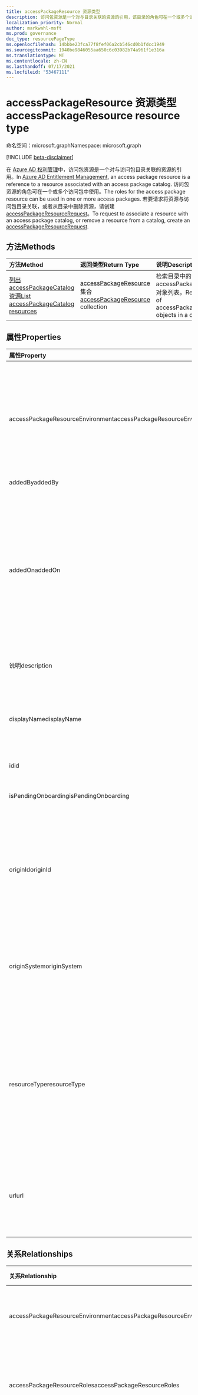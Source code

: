 ```yaml
---
title: accessPackageResource 资源类型
description: 访问包资源是一个对与目录关联的资源的引用，该目录的角色可在一个或多个访问包中使用。
localization_priority: Normal
author: markwahl-msft
ms.prod: governance
doc_type: resourcePageType
ms.openlocfilehash: 14bbbe23fca77f8fef06a2cb546cd0b1fdcc1949
ms.sourcegitcommit: 1940be9846055aa650c6c03982b74a961f1e316a
ms.translationtype: MT
ms.contentlocale: zh-CN
ms.lasthandoff: 07/17/2021
ms.locfileid: "53467111"
---
```

# <a name="accesspackageresource-resource-type"></a><span data-ttu-id="7f07b-103">accessPackageResource 资源类型</span><span class="sxs-lookup"><span data-stu-id="7f07b-103">accessPackageResource resource type</span></span>

<span data-ttu-id="7f07b-104">命名空间：microsoft.graph</span><span class="sxs-lookup"><span data-stu-id="7f07b-104">Namespace: microsoft.graph</span></span>

[!INCLUDE [beta-disclaimer](../../includes/beta-disclaimer.md)]

<span data-ttu-id="7f07b-105">在 [Azure AD 权利管理](entitlementmanagement-root.md)中，访问包资源是一个对与访问包目录关联的资源的引用。</span><span class="sxs-lookup"><span data-stu-id="7f07b-105">In [Azure AD Entitlement Management](entitlementmanagement-root.md), an access package resource is a reference to a resource associated with an access package catalog.</span></span> <span data-ttu-id="7f07b-106">访问包资源的角色可在一个或多个访问包中使用。</span><span class="sxs-lookup"><span data-stu-id="7f07b-106">The roles for the access package resource can be used in one or more access packages.</span></span>  <span data-ttu-id="7f07b-107">若要请求将资源与访问包目录关联，或者从目录中删除资源，请创建 [accessPackageResourceRequest](accesspackageresourcerequest.md)。</span><span class="sxs-lookup"><span data-stu-id="7f07b-107">To request to associate a resource with an access package catalog, or remove a resource from a catalog, create an [accessPackageResourceRequest](accesspackageresourcerequest.md).</span></span>

## <a name="methods"></a><span data-ttu-id="7f07b-108">方法</span><span class="sxs-lookup"><span data-stu-id="7f07b-108">Methods</span></span>

| <span data-ttu-id="7f07b-109">方法</span><span class="sxs-lookup"><span data-stu-id="7f07b-109">Method</span></span>       | <span data-ttu-id="7f07b-110">返回类型</span><span class="sxs-lookup"><span data-stu-id="7f07b-110">Return Type</span></span> | <span data-ttu-id="7f07b-111">说明</span><span class="sxs-lookup"><span data-stu-id="7f07b-111">Description</span></span> |
|:-------------|:------------|:------------|
| [<span data-ttu-id="7f07b-112">列出 accessPackageCatalog 资源</span><span class="sxs-lookup"><span data-stu-id="7f07b-112">List accessPackageCatalog resources</span></span>](../api/accesspackagecatalog-list-accesspackageresources.md) | <span data-ttu-id="7f07b-113">[accessPackageResource](accesspackageresource.md) 集合</span><span class="sxs-lookup"><span data-stu-id="7f07b-113">[accessPackageResource](accesspackageresource.md) collection</span></span> | <span data-ttu-id="7f07b-114">检索目录中的 accessPackageResource 对象列表。</span><span class="sxs-lookup"><span data-stu-id="7f07b-114">Retrieve a list of accessPackageResource objects in a catalog.</span></span> |

## <a name="properties"></a><span data-ttu-id="7f07b-115">属性</span><span class="sxs-lookup"><span data-stu-id="7f07b-115">Properties</span></span>

| <span data-ttu-id="7f07b-116">属性</span><span class="sxs-lookup"><span data-stu-id="7f07b-116">Property</span></span>     | <span data-ttu-id="7f07b-117">类型</span><span class="sxs-lookup"><span data-stu-id="7f07b-117">Type</span></span>        | <span data-ttu-id="7f07b-118">说明</span><span class="sxs-lookup"><span data-stu-id="7f07b-118">Description</span></span> |
|:-------------|:------------|:------------|
|<span data-ttu-id="7f07b-119">accessPackageResourceEnvironment</span><span class="sxs-lookup"><span data-stu-id="7f07b-119">accessPackageResourceEnvironment</span></span>|[<span data-ttu-id="7f07b-120">accessPackageResourceEnvironment</span><span class="sxs-lookup"><span data-stu-id="7f07b-120">accessPackageResourceEnvironment</span></span>](../resources/accesspackageresourceenvironment.md)|<span data-ttu-id="7f07b-121">包含资源的环境信息。</span><span class="sxs-lookup"><span data-stu-id="7f07b-121">Contains the environment information for the resource.</span></span> <span data-ttu-id="7f07b-122">这可以使用批注或环境的 `@odata.bind` *originId 进行设置*。</span><span class="sxs-lookup"><span data-stu-id="7f07b-122">This can be set using either the `@odata.bind` annotation or the environment's *originId*.</span></span>|
|<span data-ttu-id="7f07b-123">addedBy</span><span class="sxs-lookup"><span data-stu-id="7f07b-123">addedBy</span></span>|<span data-ttu-id="7f07b-124">String</span><span class="sxs-lookup"><span data-stu-id="7f07b-124">String</span></span>|<span data-ttu-id="7f07b-125">只读。</span><span class="sxs-lookup"><span data-stu-id="7f07b-125">Read-only.</span></span>|
|<span data-ttu-id="7f07b-126">addedOn</span><span class="sxs-lookup"><span data-stu-id="7f07b-126">addedOn</span></span>|<span data-ttu-id="7f07b-127">DateTimeOffset</span><span class="sxs-lookup"><span data-stu-id="7f07b-127">DateTimeOffset</span></span>|<span data-ttu-id="7f07b-128">时间戳类型表示采用 ISO 8601 格式的日期和时间信息，始终采用 UTC 时区。</span><span class="sxs-lookup"><span data-stu-id="7f07b-128">The Timestamp type represents date and time information using ISO 8601 format and is always in UTC time.</span></span> <span data-ttu-id="7f07b-129">例如，2014 年 1 月 1 日午夜 UTC 为 `2014-01-01T00:00:00Z`</span><span class="sxs-lookup"><span data-stu-id="7f07b-129">For example, midnight UTC on Jan 1, 2014 is `2014-01-01T00:00:00Z`</span></span>|
|<span data-ttu-id="7f07b-130">说明</span><span class="sxs-lookup"><span data-stu-id="7f07b-130">description</span></span>|<span data-ttu-id="7f07b-131">String</span><span class="sxs-lookup"><span data-stu-id="7f07b-131">String</span></span>|<span data-ttu-id="7f07b-132">资源的说明。</span><span class="sxs-lookup"><span data-stu-id="7f07b-132">A description for the resource.</span></span>|
|<span data-ttu-id="7f07b-133">displayName</span><span class="sxs-lookup"><span data-stu-id="7f07b-133">displayName</span></span>|<span data-ttu-id="7f07b-134">String</span><span class="sxs-lookup"><span data-stu-id="7f07b-134">String</span></span>|<span data-ttu-id="7f07b-135">资源的显示名称，如应用程序名称、组名称或网站名称。</span><span class="sxs-lookup"><span data-stu-id="7f07b-135">The display name of the resource, such as the application name, group name or site name.</span></span>|
|<span data-ttu-id="7f07b-136">id</span><span class="sxs-lookup"><span data-stu-id="7f07b-136">id</span></span>|<span data-ttu-id="7f07b-137">String</span><span class="sxs-lookup"><span data-stu-id="7f07b-137">String</span></span>| <span data-ttu-id="7f07b-138">只读。</span><span class="sxs-lookup"><span data-stu-id="7f07b-138">Read-only.</span></span>|
|<span data-ttu-id="7f07b-139">isPendingOnboarding</span><span class="sxs-lookup"><span data-stu-id="7f07b-139">isPendingOnboarding</span></span>|<span data-ttu-id="7f07b-140">布尔</span><span class="sxs-lookup"><span data-stu-id="7f07b-140">Boolean</span></span>|<span data-ttu-id="7f07b-141">如此 如果资源尚不可用于工作分配。</span><span class="sxs-lookup"><span data-stu-id="7f07b-141">True if the resource is not yet available for assignment.</span></span>|
|<span data-ttu-id="7f07b-142">originId</span><span class="sxs-lookup"><span data-stu-id="7f07b-142">originId</span></span>|<span data-ttu-id="7f07b-143">String</span><span class="sxs-lookup"><span data-stu-id="7f07b-143">String</span></span>|<span data-ttu-id="7f07b-144">源系统中资源的唯一标识符。</span><span class="sxs-lookup"><span data-stu-id="7f07b-144">The unique identifier of the resource in the origin system.</span></span> <span data-ttu-id="7f07b-145">对于 Azure AD 组，这是组的标识符。</span><span class="sxs-lookup"><span data-stu-id="7f07b-145">In the case of an Azure AD group, this is the identifier of the group.</span></span> |
|<span data-ttu-id="7f07b-146">originSystem</span><span class="sxs-lookup"><span data-stu-id="7f07b-146">originSystem</span></span>|<span data-ttu-id="7f07b-147">String</span><span class="sxs-lookup"><span data-stu-id="7f07b-147">String</span></span>|<span data-ttu-id="7f07b-148">源系统中资源的类型，如 `SharePointOnline` 或 `AadApplication` `AadGroup` 。</span><span class="sxs-lookup"><span data-stu-id="7f07b-148">The type of the resource in the origin system, such as `SharePointOnline`, `AadApplication` or `AadGroup`.</span></span>|
|<span data-ttu-id="7f07b-149">resourceType</span><span class="sxs-lookup"><span data-stu-id="7f07b-149">resourceType</span></span>|<span data-ttu-id="7f07b-150">String</span><span class="sxs-lookup"><span data-stu-id="7f07b-150">String</span></span>|<span data-ttu-id="7f07b-151">资源的类型，例如，它是 Azure AD 连接的应用程序或 SharePoint `Application` Online `SharePoint Online Site` 网站。</span><span class="sxs-lookup"><span data-stu-id="7f07b-151">The type of the resource, such as `Application` if it is an Azure AD connected application, or `SharePoint Online Site` for a SharePoint Online site.</span></span>|
|<span data-ttu-id="7f07b-152">url</span><span class="sxs-lookup"><span data-stu-id="7f07b-152">url</span></span>|<span data-ttu-id="7f07b-153">String</span><span class="sxs-lookup"><span data-stu-id="7f07b-153">String</span></span>|<span data-ttu-id="7f07b-154">资源的唯一资源定位器，例如用于将用户登录应用程序的 URL。</span><span class="sxs-lookup"><span data-stu-id="7f07b-154">A unique resource locator for the resource, such as the URL for signing a user into an application.</span></span>|

## <a name="relationships"></a><span data-ttu-id="7f07b-155">关系</span><span class="sxs-lookup"><span data-stu-id="7f07b-155">Relationships</span></span>

| <span data-ttu-id="7f07b-156">关系</span><span class="sxs-lookup"><span data-stu-id="7f07b-156">Relationship</span></span> | <span data-ttu-id="7f07b-157">类型</span><span class="sxs-lookup"><span data-stu-id="7f07b-157">Type</span></span>        | <span data-ttu-id="7f07b-158">说明</span><span class="sxs-lookup"><span data-stu-id="7f07b-158">Description</span></span> |
|:-------------|:------------|:------------|
|<span data-ttu-id="7f07b-159">accessPackageResourceEnvironment</span><span class="sxs-lookup"><span data-stu-id="7f07b-159">accessPackageResourceEnvironment</span></span>|[<span data-ttu-id="7f07b-160">accessPackageResourceEnvironment</span><span class="sxs-lookup"><span data-stu-id="7f07b-160">accessPackageResourceEnvironment</span></span>](accesspackageresourceenvironment.md)| <span data-ttu-id="7f07b-161">可为 NULL。</span><span class="sxs-lookup"><span data-stu-id="7f07b-161">Nullable.</span></span> <span data-ttu-id="7f07b-162">支持 `$expand`。</span><span class="sxs-lookup"><span data-stu-id="7f07b-162">Supports `$expand`.</span></span>|
|<span data-ttu-id="7f07b-163">accessPackageResourceRoles</span><span class="sxs-lookup"><span data-stu-id="7f07b-163">accessPackageResourceRoles</span></span>|<span data-ttu-id="7f07b-164">[accessPackageResourceRole](accesspackageresourcerole.md) 集合</span><span class="sxs-lookup"><span data-stu-id="7f07b-164">[accessPackageResourceRole](accesspackageresourcerole.md) collection</span></span>| <span data-ttu-id="7f07b-165">只读。</span><span class="sxs-lookup"><span data-stu-id="7f07b-165">Read-only.</span></span> <span data-ttu-id="7f07b-166">可为 NULL。</span><span class="sxs-lookup"><span data-stu-id="7f07b-166">Nullable.</span></span> <span data-ttu-id="7f07b-167">支持 `$expand`。</span><span class="sxs-lookup"><span data-stu-id="7f07b-167">Supports `$expand`.</span></span>|
|<span data-ttu-id="7f07b-168">accessPackageResourceScopes</span><span class="sxs-lookup"><span data-stu-id="7f07b-168">accessPackageResourceScopes</span></span>|<span data-ttu-id="7f07b-169">[accessPackageResourceScope](accesspackageresourcescope.md) 集合</span><span class="sxs-lookup"><span data-stu-id="7f07b-169">[accessPackageResourceScope](accesspackageresourcescope.md) collection</span></span>| <span data-ttu-id="7f07b-170">只读。</span><span class="sxs-lookup"><span data-stu-id="7f07b-170">Read-only.</span></span> <span data-ttu-id="7f07b-171">可为 NULL。</span><span class="sxs-lookup"><span data-stu-id="7f07b-171">Nullable.</span></span> <span data-ttu-id="7f07b-172">支持 `$expand`。</span><span class="sxs-lookup"><span data-stu-id="7f07b-172">Supports `$expand`.</span></span>|

## <a name="json-representation"></a><span data-ttu-id="7f07b-173">JSON 表示形式</span><span class="sxs-lookup"><span data-stu-id="7f07b-173">JSON representation</span></span>

<span data-ttu-id="7f07b-174">下面是资源的 JSON 表示形式。</span><span class="sxs-lookup"><span data-stu-id="7f07b-174">The following is a JSON representation of the resource.</span></span>

<!-- {
  "blockType": "resource",
  "optionalProperties": [

  ],
  "@odata.type": "microsoft.graph.accessPackageResource",
  "keyProperty": "id"
}-->

```json
{
  "addedBy": "String",
  "addedOn": "String (timestamp)",
  "description": "String",
  "displayName": "String",
  "id": "String (identifier)",
  "isPendingOnboarding": true,
  "originId": "String",
  "originSystem": "String",
  "resourceType": "String",
  "url": "String"
}
```

<!-- uuid: 16cd6b66-4b1a-43a1-adaf-3a886856ed98
2019-02-04 14:57:30 UTC -->
<!-- {
  "type": "#page.annotation",
  "description": "accessPackageResource resource",
  "keywords": "",
  "section": "documentation",
  "tocPath": ""
}-->
